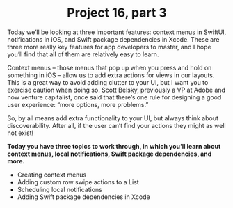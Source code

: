 # <center> Project 16, part 3

Today we’ll be looking at three important features: context menus in SwiftUI, notifications in iOS, and Swift package dependencies in Xcode. These are three more really key features for app developers to master, and I hope you’ll find that all of them are relatively easy to learn.

Context menus – those menus that pop up when you press and hold on something in iOS – allow us to add extra actions for views in our layouts. This is a great way to avoid adding clutter to your UI, but I want you to exercise caution when doing so. Scott Belsky, previously a VP at Adobe and now venture capitalist, once said that there’s one rule for designing a good user experience: “more options, more problems.”

So, by all means add extra functionality to your UI, but always think about discoverability. After all, if the user can’t find your actions they might as well not exist!

**Today you have three topics to work through, in which you’ll learn about context menus, local notifications, Swift package dependencies, and more.**

- Creating context menus
- Adding custom row swipe actions to a List
- Scheduling local notifications
- Adding Swift package dependencies in Xcode